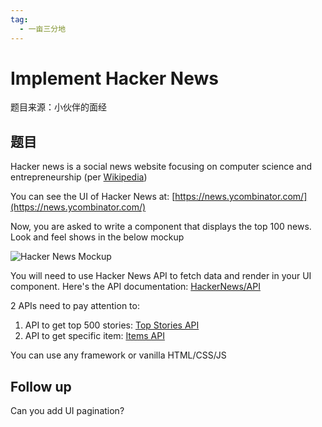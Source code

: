 ```yaml
---
tag:
  - 一亩三分地
---
```


# Implement Hacker News

题目来源：小伙伴的面经

## 题目

Hacker news is a social news website focusing on computer science and entrepreneurship (per [Wikipedia](https://en.wikipedia.org/wiki/Hacker_News))

You can see the UI of Hacker News at: [https://news.ycombinator.com/](https://news.ycombinator.com/)

Now, you are asked to write a component that displays the top 100 news. Look and feel shows in the below mockup

![Hacker News Mockup](/problems/ui-component/1-implement-hacker-news/hacker-news.png)

You will need to use Hacker News API to fetch data and render in your UI component. Here's the API documentation: [HackerNews/API](https://github.com/HackerNews/API)

2 APIs need to pay attention to:

1. API to get top 500 stories: [Top Stories API](https://github.com/HackerNews/API#new-top-and-best-stories)
2. API to get specific item: [Items API](https://github.com/HackerNews/API#items)

You can use any framework or vanilla HTML/CSS/JS

## Follow up

Can you add UI pagination?
